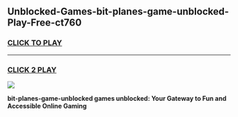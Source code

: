 
## Unblocked-Games-bit-planes-game-unblocked-Play-Free-ct760
<h3>
<a href="https://premium76.site?title=bit-planes-game-unblocked&ref=17A">CLICK TO PLAY</a></h3>
<hr>

<h3>
<a href="https://premium76.site?title=bit-planes-game-unblocked&ref=17A">CLICK 2 PLAY</a>
  
</h3>

<a href="https://premium76.site?title=bit-planes-game-unblocked&ref=17A"><img src="https://clearcache.store/games.png"></a>


**bit-planes-game-unblocked games unblocked: Your Gateway to Fun and Accessible Online Gaming**
